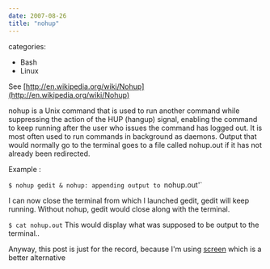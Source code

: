 ```yaml
---
date: 2007-08-26
title: "nohup"
---
```








categories:
- Bash
- Linux


See [http://en.wikipedia.org/wiki/Nohup](http://en.wikipedia.org/wiki/Nohup)

nohup is a Unix command that is used to run another command while suppressing the action of the HUP (hangup) signal, enabling the command to keep running after the user who issues the command has logged out. It is most often used to run commands in background as daemons. Output that would normally go to the terminal goes to a file called nohup.out if it has not already been redirected.

Example :

`$ nohup gedit &
nohup: appending output to `nohup.out'`

I can now close the terminal from which I launched gedit, gedit will keep running. Without nohup, gedit would close along with the terminal.

`$ cat nohup.out`
This would display what was supposed to be output to the terminal..

Anyway, this post is just for the record, because I'm using [screen](http://en.wikipedia.org/wiki/GNU_Screen) which is a better alternative
 



